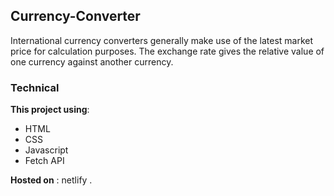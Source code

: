 ## Currency-Converter

International currency converters generally make use of the latest market price for calculation purposes.
The exchange rate gives the relative value of one currency against another currency.

### Technical
**This project using**:
* HTML
* CSS
* Javascript
* Fetch API

**Hosted on** : netlify .
  

